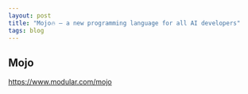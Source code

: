 ```yaml
---
layout: post
title: "Mojo🔥 — a new programming language for all AI developers"
tags: blog
---
```


## Mojo

<https://www.modular.com/mojo>

